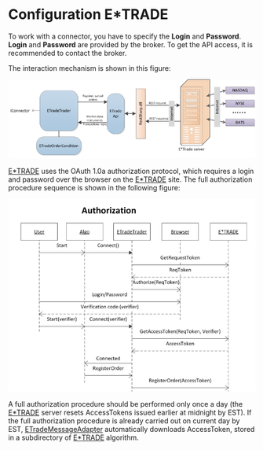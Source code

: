 # Configuration E\*TRADE

To work with a connector, you have to specify the **Login** and **Password**. **Login** and **Password** are provided by the broker. To get the API access, it is recommended to contact the broker.

The interaction mechanism is shown in this figure: 

![ETrade](../../../../../images/etrade.png)

[E\*TRADE](../e_trade.md) uses the OAuth 1.0a authorization protocol, which requires a login and password over the browser on the [E\*TRADE](https://etrade.com/) site. The full authorization procedure sequence is shown in the following figure:

![etrade authorization](../../../../../images/etrade_autoriazation.png)

A full authorization procedure should be performed only once a day (the [E\*TRADE](../e_trade.md) server resets AccessTokens issued earlier at midnight by EST). If the full authorization procedure is already carried out on current day by EST, [ETradeMessageAdapter](xref:StockSharp.ETrade.ETradeMessageAdapter) automatically downloads AccessToken, stored in a subdirectory of [E\*TRADE](../e_trade.md) algorithm.
